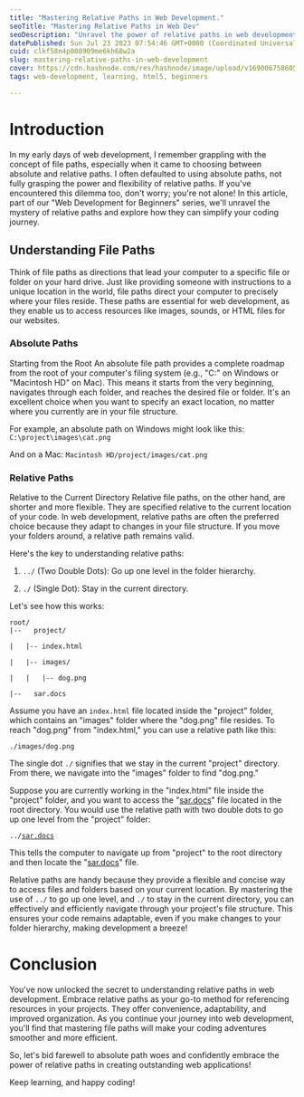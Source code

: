 ```yaml
---
title: "Mastering Relative Paths in Web Development."
seoTitle: "Mastering Relative Paths in Web Dev"
seoDescription: "Unravel the power of relative paths in web development! Simplify file navigation, and code with confidence."
datePublished: Sun Jul 23 2023 07:54:46 GMT+0000 (Coordinated Universal Time)
cuid: clkf58n4p000909me6kh68w2a
slug: mastering-relative-paths-in-web-development
cover: https://cdn.hashnode.com/res/hashnode/image/upload/v1690067586053/e7307960-8024-4ac6-9c98-5025d5b19180.png
tags: web-development, learning, html5, beginners

---
```


# Introduction

In my early days of web development, I remember grappling with the concept of file paths, especially when it came to choosing between absolute and relative paths. I often defaulted to using absolute paths, not fully grasping the power and flexibility of relative paths. If you've encountered this dilemma too, don't worry; you're not alone! In this article, part of our "Web Development for Beginners" series, we'll unravel the mystery of relative paths and explore how they can simplify your coding journey.

## Understanding File Paths

Think of file paths as directions that lead your computer to a specific file or folder on your hard drive. Just like providing someone with instructions to a unique location in the world, file paths direct your computer to precisely where your files reside. These paths are essential for web development, as they enable us to access resources like images, sounds, or HTML files for our websites.

### Absolute Paths

Starting from the Root An absolute file path provides a complete roadmap from the root of your computer's filing system (e.g., "C:" on Windows or "Macintosh HD" on Mac). This means it starts from the very beginning, navigates through each folder, and reaches the desired file or folder. It's an excellent choice when you want to specify an exact location, no matter where you currently are in your file structure.

For example, an absolute path on Windows might look like this: `C:\project\images\cat.png`

And on a Mac: `Macintosh HD/project/images/cat.png`

### Relative Paths

Relative to the Current Directory Relative file paths, on the other hand, are shorter and more flexible. They are specified relative to the current location of your code. In web development, relative paths are often the preferred choice because they adapt to changes in your file structure. If you move your folders around, a relative path remains valid.

Here's the key to understanding relative paths:

1. `../` (Two Double Dots): Go up one level in the folder hierarchy.
    
2. `./` (Single Dot): Stay in the current directory.
    

Let's see how this works:

```plaintext
root/
|--   project/

|   |-- index.html

|   |-- images/

|   |   |-- dog.png

|--   sar.docs
```

Assume you have an `index.html` file located inside the "project" folder, which contains an "images" folder where the "dog.png" file resides. To reach "dog.png" from "index.html," you can use a relative path like this:

`./images/dog.png`

The single dot `./` signifies that we stay in the current "project" directory. From there, we navigate into the "images" folder to find "dog.png."

Suppose you are currently working in the "index.html" file inside the "project" folder, and you want to access the "[sar.docs](http://sar.docs)" file located in the root directory. You would use the relative path with two double dots to go up one level from the "project" folder:

`../`[`sar.docs`](http://sar.docs)  
  
This tells the computer to navigate up from "project" to the root directory and then locate the "[sar.docs](http://sar.docs)" file.

Relative paths are handy because they provide a flexible and concise way to access files and folders based on your current location. By mastering the use of `../` to go up one level, and `./` to stay in the current directory, you can effectively and efficiently navigate through your project's file structure. This ensures your code remains adaptable, even if you make changes to your folder hierarchy, making development a breeze!

# Conclusion

You've now unlocked the secret to understanding relative paths in web development. Embrace relative paths as your go-to method for referencing resources in your projects. They offer convenience, adaptability, and improved organization. As you continue your journey into web development, you'll find that mastering file paths will make your coding adventures smoother and more efficient.

So, let's bid farewell to absolute path woes and confidently embrace the power of relative paths in creating outstanding web applications!

Keep learning, and happy coding!